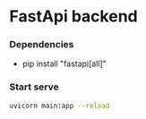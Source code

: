 # FastApi backend

### Dependencies
- pip install "fastapi[all]"

### Start serve
```bash
uvicorn main:app --reload
```